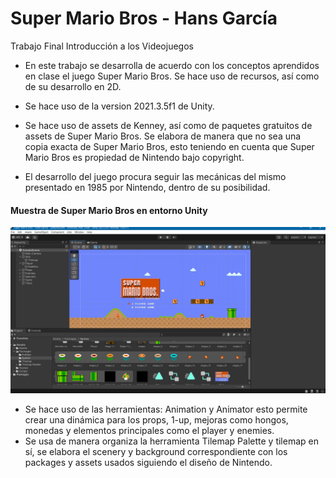 # Super Mario Bros - Hans García
 Trabajo Final Introducción a los Videojuegos

- En este trabajo se desarrolla de acuerdo con los conceptos aprendidos en clase el juego Super Mario Bros. Se hace uso de recursos, así como de su desarrollo en 2D.

- Se hace uso de la version 2021.3.5f1 de Unity.

- Se hace uso de assets de Kenney, así como de paquetes gratuitos de assets de Super Mario Bros. Se elabora de manera que no sea una copia exacta de Super Mario Bros, esto teniendo en cuenta que Super Mario Bros es propiedad de Nintendo bajo copyright.

- El desarrollo del juego procura seguir las mecánicas del mismo presentado en 1985 por Nintendo, dentro de su posibilidad.

#### Muestra de Super Mario Bros en entorno Unity

[![Muestra de Super Mario Bros en entorno Unity](https://github.com/HansGV1/Super-Mario-Bros---Hans-Garcia/blob/Super-Marrio-Bros/Im%C3%A1gen%20Videojuego.png "Muestra de Super Mario Bros en entorno Unity")](https://github.com/HansGV1/Super-Mario-Bros---Hans-Garcia/blob/Super-Marrio-Bros/Im%C3%A1gen%20Videojuego.png "Muestra de Super Mario Bros en entorno Unity")

- Se hace uso de las herramientas: Animation y Animator esto permite crear una dinámica para los props, 1-up, mejoras como hongos, monedas y elementos principales como el player y enemies.
- Se usa de manera organiza la herramienta Tilemap Palette y tilemap en sí, se elabora el scenery y background correspondiente con los packages y assets usados siguiendo el diseño de Nintendo.
